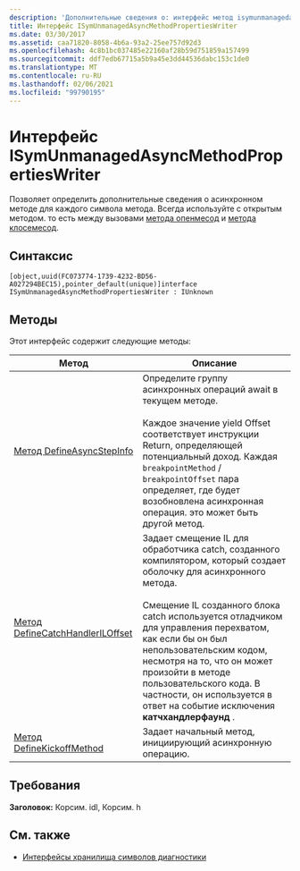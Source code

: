 ```yaml
---
description: 'Дополнительные сведения о: интерфейс метод isymunmanagedasyncmethodpropertieswriter'
title: Интерфейс ISymUnmanagedAsyncMethodPropertiesWriter
ms.date: 03/30/2017
ms.assetid: caa71820-8058-4b6a-93a2-25ee757d92d3
ms.openlocfilehash: 4c8b1bc037485e22160af28b59d751859a157499
ms.sourcegitcommit: ddf7edb67715a5b9a45e3dd44536dabc153c1de0
ms.translationtype: MT
ms.contentlocale: ru-RU
ms.lasthandoff: 02/06/2021
ms.locfileid: "99790195"
---
```

# <a name="isymunmanagedasyncmethodpropertieswriter-interface"></a>Интерфейс ISymUnmanagedAsyncMethodPropertiesWriter

Позволяет определить дополнительные сведения о асинхронном методе для каждого символа метода. Всегда используйте с открытым методом. то есть между вызовами [метода опенмесод](isymunmanagedwriter-openmethod-method.md) и [метода клосемесод](isymunmanagedwriter-closemethod-method.md).  
  
## <a name="syntax"></a>Синтаксис  
  
```idl  
[object,uuid(FC073774-1739-4232-BD56-A027294BEC15),pointer_default(unique)]interface ISymUnmanagedAsyncMethodPropertiesWriter : IUnknown  
```  
  
## <a name="methods"></a>Методы  

 Этот интерфейс содержит следующие методы:  
  
|Метод|Описание|  
|------------|-----------------|  
|[Метод DefineAsyncStepInfo](isymunmanagedasyncmethodpropertieswriter-defineasyncstepinfo-method.md)|Определите группу асинхронных операций await в текущем методе.<br /><br /> Каждое значение yield Offset соответствует инструкции Return, определяющей потенциальный доход. Каждая `breakpointMethod` / `breakpointOffset` пара определяет, где будет возобновлена асинхронная операция. это может быть другой метод.|  
|[Метод DefineCatchHandlerILOffset](isymunmanagedasyncmethodpropertieswriter-definecatchhandleriloffset-method.md)|Задает смещение IL для обработчика catch, созданного компилятором, который создает оболочку для асинхронного метода.<br /><br /> Смещение IL созданного блока catch используется отладчиком для управления перехватом, как если бы он был непользовательским кодом, несмотря на то, что он может произойти в методе пользовательского кода. В частности, он используется в ответ на событие исключения **катчхандлерфаунд** .|  
|[Метод DefineKickoffMethod](isymunmanagedasyncmethodpropertieswriter-definekickoffmethod-method.md)|Задает начальный метод, инициирующий асинхронную операцию.|  
  
## <a name="requirements"></a>Требования  

 **Заголовок:** Корсим. idl, Корсим. h  
  
## <a name="see-also"></a>См. также

- [Интерфейсы хранилища символов диагностики](diagnostics-symbol-store-interfaces.md)

